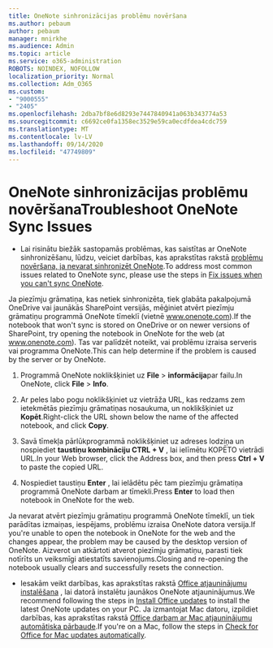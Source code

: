 ```yaml
---
title: OneNote sinhronizācijas problēmu novēršana
ms.author: pebaum
author: pebaum
manager: mnirkhe
ms.audience: Admin
ms.topic: article
ms.service: o365-administration
ROBOTS: NOINDEX, NOFOLLOW
localization_priority: Normal
ms.collection: Adm_O365
ms.custom:
- "9000555"
- "2405"
ms.openlocfilehash: 2dba7bf8e6d8293e7447840941a063b343774a53
ms.sourcegitcommit: c6692ce0fa1358ec3529e59ca0ecdfdea4cdc759
ms.translationtype: MT
ms.contentlocale: lv-LV
ms.lasthandoff: 09/14/2020
ms.locfileid: "47749809"
---
```

# <a name="troubleshoot-onenote-sync-issues"></a><span data-ttu-id="263ec-102">OneNote sinhronizācijas problēmu novēršana</span><span class="sxs-lookup"><span data-stu-id="263ec-102">Troubleshoot OneNote Sync Issues</span></span>

* <span data-ttu-id="263ec-103">Lai risinātu biežāk sastopamās problēmas, kas saistītas ar OneNote sinhronizēšanu, lūdzu, veiciet darbības, kas aprakstītas rakstā [problēmu novēršana, ja nevarat sinhronizēt OneNote](https://support.office.com/article/Fix-issues-when-you-can-t-sync-OneNote-299495ef-66d1-448f-90c1-b785a6968d45).</span><span class="sxs-lookup"><span data-stu-id="263ec-103">To address most common issues related to OneNote sync, please use the steps in [Fix issues when you can't sync OneNote](https://support.office.com/article/Fix-issues-when-you-can-t-sync-OneNote-299495ef-66d1-448f-90c1-b785a6968d45).</span></span>

<span data-ttu-id="263ec-104">Ja piezīmju grāmatiņa, kas netiek sinhronizēta, tiek glabāta pakalpojumā OneDrive vai jaunākās SharePoint versijās, mēģiniet atvērt piezīmju grāmatiņu programmā OneNote tīmeklī (vietnē www.onenote.com).</span><span class="sxs-lookup"><span data-stu-id="263ec-104">If the notebook that won't sync is stored on OneDrive or on newer versions of SharePoint, try opening the notebook in OneNote for the web (at www.onenote.com).</span></span> <span data-ttu-id="263ec-105">Tas var palīdzēt noteikt, vai problēmu izraisa serveris vai programma OneNote.</span><span class="sxs-lookup"><span data-stu-id="263ec-105">This can help determine if the problem is caused by the server or by OneNote.</span></span>

1. <span data-ttu-id="263ec-106">Programmā OneNote noklikšķiniet uz **File**  >  **informācija**par failu.</span><span class="sxs-lookup"><span data-stu-id="263ec-106">In OneNote, click **File** > **Info**.</span></span>

2. <span data-ttu-id="263ec-107">Ar peles labo pogu noklikšķiniet uz vietrāža URL, kas redzams zem ietekmētās piezīmju grāmatiņas nosaukuma, un noklikšķiniet uz **Kopēt**.</span><span class="sxs-lookup"><span data-stu-id="263ec-107">Right-click the URL shown below the name of the affected notebook, and click **Copy**.</span></span>

3. <span data-ttu-id="263ec-108">Savā tīmekļa pārlūkprogrammā noklikšķiniet uz adreses lodziņa un nospiediet **taustiņu kombināciju CTRL + V** , lai ielīmētu KOPĒTO vietrādi URL.</span><span class="sxs-lookup"><span data-stu-id="263ec-108">In your Web browser, click the Address box, and then press **Ctrl + V** to paste the copied URL.</span></span>

4. <span data-ttu-id="263ec-109">Nospiediet taustiņu **Enter** , lai ielādētu pēc tam piezīmju grāmatiņa programmā OneNote darbam ar tīmekli.</span><span class="sxs-lookup"><span data-stu-id="263ec-109">Press **Enter** to load then notebook in OneNote for the web.</span></span>

<span data-ttu-id="263ec-110">Ja nevarat atvērt piezīmju grāmatiņu programmā OneNote tīmeklī, un tiek parādītas izmaiņas, iespējams, problēmu izraisa OneNote datora versija.</span><span class="sxs-lookup"><span data-stu-id="263ec-110">If you're unable to open the notebook in OneNote for the web and the changes appear, the problem may be caused by the desktop version of OneNote.</span></span> <span data-ttu-id="263ec-111">Aizverot un atkārtoti atverot piezīmju grāmatiņu, parasti tiek notīrīts un veiksmīgi atiestatīts savienojums.</span><span class="sxs-lookup"><span data-stu-id="263ec-111">Closing and re-opening the notebook usually clears and successfully resets the connection.</span></span>

* <span data-ttu-id="263ec-112">Iesakām veikt darbības, kas aprakstītas rakstā [Office atjauninājumu instalēšana](https://support.office.com/article/Install-Office-updates-2ab296f3-7f03-43a2-8e50-46de917611c5) , lai datorā instalētu jaunākos OneNote atjauninājumus.</span><span class="sxs-lookup"><span data-stu-id="263ec-112">We recommend following the steps in [Install Office updates](https://support.office.com/article/Install-Office-updates-2ab296f3-7f03-43a2-8e50-46de917611c5) to install the latest OneNote updates on your PC.</span></span> <span data-ttu-id="263ec-113">Ja izmantojat Mac datoru, izpildiet darbības, kas aprakstītas rakstā [Office darbam ar Mac atjauninājumu automātiska pārbaude](https://support.office.com/article/update-office-for-mac-automatically-bfd1e497-c24d-4754-92ab-910a4074d7c1).</span><span class="sxs-lookup"><span data-stu-id="263ec-113">If you're on a Mac, follow the steps in [Check for Office for Mac updates automatically](https://support.office.com/article/update-office-for-mac-automatically-bfd1e497-c24d-4754-92ab-910a4074d7c1).</span></span>
